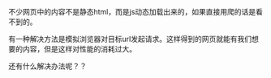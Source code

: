 不少网页中的内容不是静态html，而是js动态加载出来的，如果直接用爬的话是看不到的。

有一种解决方法是模拟浏览器对目标url发起请求。这样得到的网页就能有我们想要的内容，但是这样对性能的消耗过大。

还有什么解决办法呢？？